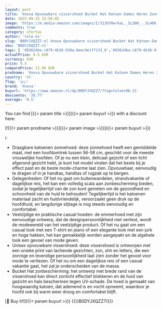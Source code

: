 ```yaml
---
layout: post
title: 'Xnova Opvouwbare vissershoed Bucket Hat Katoen Dames Heren Zonnebescherming Hoeden Mode Lichtgewicht Visserspet Glimlachend Gezicht Outdoor Strandhoed  zon-lila  Eén maat'
date: 2025-09-25 15:56:05
image: 'https://m.media-amazon.com/images/I/313GY0wrkaL._SL500_._SL400_.jpg'
comments: true
category: ofertas
author: 'tole.es'
slug: 'B0DYJXQZZ7-nl Xnova Opvouwbare vissershoed Bucket Hat Katoen Dames Heren...'
sku: 'B0DYJXQZZ7-nl'
tags: [ '093624ba-c879-4b38-938a-0eec9e1ff133_0','093624ba-c879-4b38-938a-0eec9e1ff133_3601','Accessoires dames','Arborist Merchandising Root','Damesmode','Kleding, schoenen & sieraden','Kleding, schoenen en sieraden','Mutsen & petten dames','New Arrivals','Self Service','Special Features Stores','Zonnehoeden dames','xnova','🇳🇱', ]
actualPrice: 9.5 EUR
currency: EUR
price: 9.5
comparePrice: 11.99 EUR
prodname: 'Xnova Opvouwbare vissershoed Bucket Hat Katoen Dames Heren Zonnebescherming Hoeden Mode Lichtgewicht Visserspet Glimlachend Gezicht Outdoor Strandhoed  zon-lila  Eén maat'
country: 'nl'
flag: '🇳🇱'
brand: 'Xnova'
buyurl: 'https://www.amazon.nl/dp/B0DYJXQZZ7/?tag=tolees0b-21'
descuento: '20.77'
average: '9.5'
---
```


You can find [{{< param title >}}]({{< param buyurl >}}) with a discount here:

[![{{< param prodname >}}]({{< param image >}})]({{< param buyurl >}})

ℹ️:

- Draagbare katoenen zonnehoed: deze zonnehoed heeft een gemiddelde maat, met een hoofdomtrek tussen 56-58 cm, geschikt voor de meeste vrouwelijke hoofden. Of je nu een klein, delicaat gezicht of een licht afgerond gezicht hebt, je kunt het model vinden dat het beste bij je effect past en de beste mode-charme laat zien. Opvouwbaar, eenvoudig te dragen of in je handtas, handtas of rugzak op te bergen.
- Gelegenheden: Of het nu gaat om buitenwandelen, strandvakantie of dagelijkse reis, het kan een volledig scala aan zonbescherming bieden, zodat je tegelijkertijd van de zon kunt genieten om de gezondheid en schoonheid van de huid te behouden! Tegelijkertijd is het katoenen materiaal zacht en huidvriendelijk, veroorzaakt geen druk op de hoofdhuid, en langdurige slijtage is nog steeds eenvoudig en comfortabel.
- Veelzijdige en praktische casual hoeden: de emmerhoed met zijn eenvoudige ontwerp, dat de designpersoonlijkheid niet verliest, wordt de modewereld van het veelzijdige product. Of het nu gaat om een casual look met een T-shirt en jeans of een elegante look met een jurk en hoge hakken, het kan gemakkelijk worden aangepakt en de algehele look een gevoel van mode geven.
- Unisex opvouwbare vissershoed: deze vissershoed is ontworpen met een unieke print van lachende gezichten, zon, shh en letters, die een zonnige en levendige persoonlijkheid laat zien zonder het gevoel voor mode te verliezen. Of het nu om een dagelijkse reis of een casual vakantie gaat, het zal je onderscheiden van de massa.
- Bucket Hat zonbescherming: het ontwerp met brede rand van de vissershoed kan direct zonlicht effectief blokkeren en de huid van gezicht en hals beschermen tegen UV-schade. De hoed is gemaakt van hoogwaardig katoen, dat ademend is en vocht opneemt, waardoor je hoofd ook bij warm weer droog en comfortabel blijft.

[🛒 Buy it!!]({{< param buyurl >}})
{{<world>}}B0DYJXQZZ7{{</world>}}
